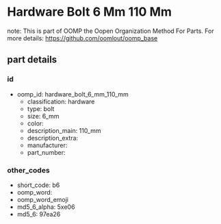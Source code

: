 # Hardware Bolt 6 Mm 110 Mm  

note: This is part of OOMP the Oopen Organization Method For Parts. For more details: https://github.com/oomlout/oomp_base

##  part details





### id
* oomp_id: hardware_bolt_6_mm_110_mm
  * classification: hardware
  * type: bolt
  * size: 6_mm
  * color: 
  * description_main: 110_mm
  * description_extra: 
  * manufacturer: 
  * part_number: 

### other_codes
* short_code: b6
* oomp_word: 
* oomp_word_emoji 
* md5_6_alpha: 5xe06
* md5_6: 97ea26